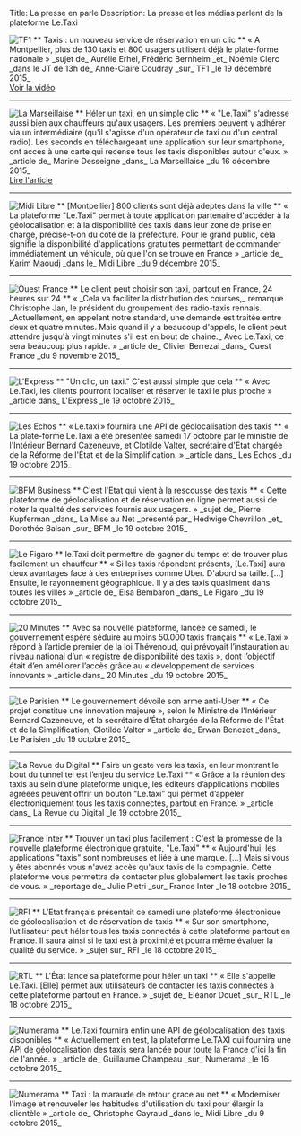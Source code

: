 Title: La presse en parle
Description: La presse et les médias parlent de la plateforme Le.Taxi

<img src="/images/presse/TF1.png"  class="plogo" alt="TF1">
** Taxis : un nouveau service de réservation en un clic **  
« A Montpellier, plus de 130 taxis et 800 usagers utilisent déjà le plate-forme nationale »  
_sujet de_ Aurélie Erhel, Frédéric Bernheim _et_ Noémie Clerc _dans le JT de 13h de_ Anne-Claire Coudray _sur_ TF1 _le 19 décembre 2015_<br>
<!-- http://www.dailymotion.com/video/x3iqwmq_2015-12-19-le-taxi-a-montpellier-sur-tf1_news -->
<a href="http://lci.tf1.fr/jt-we/videos/2015/taxis-un-nouveau-service-de-reservation-en-un-clic-8697595.html">Voir la vidéo</a>
<hr class="press">

<img src="/images/presse/la_marseillaise.png"  class="plogo" alt="La Marseillaise">
** Héler un taxi, en un simple clic **  
« "Le.Taxi" s'adresse aussi bien aux chauffeurs qu'aux usagers. Les premiers peuvent y adhérer via un intermédiaire (qu'il s'agisse d'un opérateur de taxi ou d'un central radio). Les seconds en téléchargeant une application sur leur smartphone, ont accès à une carte qui recense tous les taxis disponibles autour d'eux. »  
_article de_ Marine Desseigne _dans_ La Marseillaise _du 16 décembre 2015_<br>
<!-- http://le.taxi/press/article_Le.Taxi_laMarseillaise.png">Lire l'article -->
<a href="http://www.lamarseillaise.fr/herault/societe/44582-montpellier-heler-un-taxi-en-un-simple-clic">Lire l'article</a>
<hr class="press">

<img src="/images/presse/midi-libre.png" class="plogo" alt="Midi Libre" >
** [Montpellier] 800 clients sont déjà adeptes dans la ville **  
« La plateforme "Le.Taxi" permet à toute application partenaire d'accéder à la géolocalisation et à la disponibilité des taxis dans leur zone de prise en charge, précise-t-on du coté de la préfecture. Pour le grand public, cela signifie la disponibilité d'applications gratuites permettant de commander immédiatement un véhicule, où que l'on se trouve en France »  
_article de_ Karim Maoudj _dans le_ Midi Libre _du 9 décembre 2015_
<!-- http://le.taxi/press/article_Le.Taxi_Midi-libre.png -->
<hr class="press">

<img src="/images/presse/ouest-france.png" class="plogo" alt="Ouest France" >
** Le client peut choisir son taxi, partout en France, 24 heures sur 24 **  
« _Cela va faciliter la distribution des courses,_ remarque Christophe Jan, le président du groupement des radio-taxis rennais. _Actuellement, en appelant notre standard, une demande est traitée entre deux et quatre minutes. Mais quand il y a beaucoup d'appels, le client peut attendre jusqu'à vingt minutes s'il est en bout de chaine._ Avec Le.Taxi, ce sera beaucoup plus rapide. »  
_article de_ Olivier Berrezai _dans_ Ouest France _du 9 novembre 2015_
<!-- http://le.taxi/press/article_Le.Taxi_Ouest-France_2015-11-09.png -->
<hr class="press">


<img src="/images/presse/l_express.png" class="plogo" alt="L'Express" >
** "Un clic, un taxi." C'est aussi simple que cela **  
« Avec Le.Taxi, les clients pourront localiser et réserver le taxi le plus proche »  
_article dans_ L'Express _le 19 octobre 2015_
<!-- http://lexpansion.lexpress.fr/entreprises/pour-contrer-uber-les-taxis-ont-enfin-leur-appli-de-geolocalisation_1727358.html -->
<hr class="press">

<img src="/images/presse/les-echos.png" class="plogo" alt="Les Echos" >
** « Le.taxi » fournira une API de géolocalisation des taxis **  
« La plate-forme Le.Taxi a été présentée samedi 17 octobre par le ministre de l'Intérieur Bernard Cazeneuve, et Clotilde Valter, secrétaire d'État chargée de la Réforme de l'État et de la Simplification. »  
_article dans_ Les Echos _du 19 octobre 2015_
<!-- http://www.lesechos.fr/industrie-services/tourisme-transport/021414630019-letaxi-la-reponse-de-letat-a-uber-1166990.php -->
<hr class="press">

<img src="/images/presse/bfm.png" class="plogo" alt="BFM Business" >
** C'est l'Etat qui vient à la rescousse des taxis **  
« Cette plateforme de géolocalisation et de réservation en ligne permet aussi de noter la qualité des services fournis aux usagers. »  
_sujet de_ Pierre Kupferman _dans_ La Mise au Net _présenté par_ Hedwige Chevrillon _et_ Dorothée Balsan _sur_ BFM _le 19 octobre 2015_
<!-- http://bfmbusiness.bfmtv.com/mediaplayer/video/la-mise-au-net-l-etat-lance-une-application-pour-aider-les-chauffeurs-de-taxis-1910-665053.html -->
<hr class="press">

<img src="/images/presse/le-figaro.png" class="plogo" alt="Le Figaro" >
** le.Taxi doit permettre de gagner du temps et de trouver plus facilement un chauffeur **  
« Si les taxis répondent présents, [Le.Taxi] aura deux avantages face à des entreprises comme Uber. D'abord sa taille. […] Ensuite, le rayonnement géographique. Il y a des taxis quasiment dans toutes les villes »  
_article de_ Elsa Bembaron _dans_ Le Figaro _du 19 octobre 2015_
<!-- http://www.lefigaro.fr/secteur/high-tech/2015/10/19/32001-20151019ARTFIG00011-le-taxi-une-timide-reponse-de-l-etat-a-uber.php -->
<hr class="press">

<img src="/images/presse/20-minutes.png" class="plogo" alt="20 Minutes" >
** Avec sa nouvelle plateforme, lancée ce samedi, le gouvernement espère séduire au moins 50.000 taxis français **  
« Le.Taxi » répond à l’article premier de la loi Thévenoud, qui prévoyait l’instauration au niveau national d’un « registre de disponibilité des taxis », dont l’objectif était d’en améliorer l’accès grâce au « développement de services innovants »  
_article dans_ 20 Minutes _du 19 octobre 2015_
<!-- http://www.20minutes.fr/economie/1712611-20151019-taxi-quand-etat-repond-uber-via-application -->
<hr class="press">

<img src="/images/presse/le-parisien.png" class="plogo" alt="Le Parisien" >
** Le gouvernement dévoile son arme anti-Uber **  
« Ce projet constitue une innovation majeure », selon le Ministre de l'Intérieur Bernard Cazeneuve, et la secrétaire d'État chargée de la Réforme de l'État et de la Simplification, Clotilde Valter »  
_article de_ Erwan Benezet _dans_ Le Parisien _du 19 octobre 2015_
<hr class="press">

<img src="/images/presse/la-revue-du-digital.png" class="plogo" alt="La Revue du Digital" >
** Faire un geste vers les taxis, en leur montrant le bout du tunnel tel est l’enjeu du service Le.Taxi **  
« Grâce à la réunion des taxis au sein d’une plateforme unique, les éditeurs d’applications mobiles agréées peuvent offrir un bouton “Le.taxi” qui permet d’appeler électroniquement tous les taxis connectés, partout en France. »  
_article dans_ La Revue du Digital _le 19 octobre 2015_
<hr class="press">

<img src="/images/presse/france-inter.png" class="plogo" alt="France Inter" >
** Trouver un taxi plus facilement : C'est la promesse de la nouvelle plateforme électronique gratuite, "Le.Taxi" **  
« Aujourd'hui, les applications "taxis" sont nombreuses et liée à une marque. […] Mais si vous y êtes abonnés vous n'avez accès qu'aux taxis de la compagnie. Cette plateforme vous permettra de contacter plus globalement les taxis proches de vous. »  
_reportage de_ Julie Pietri _sur_ France Inter _le 18 octobre 2015_
<!-- http://www.franceinter.fr/depeche-trouver-un-taxi-plus-facilement -->
<hr class="press">

<img src="/images/presse/RFI.png" class="plogo" alt="RFI" >
** L’Etat français présentait ce samedi une plateforme électronique de géolocalisation et de réservation de taxis **  
« Sur son smartphone, l’utilisateur peut héler tous les taxis connectés à cette plateforme partout en France. Il saura ainsi si le taxi est à proximité et pourra même évaluer la qualité du service. »  
_sujet sur_ RFI _le 18 octobre 2015_
<!-- http://www.rfi.fr/economie/20151017-france-appli-le-taxi-une-appli-resister-vtc-uber -->
<hr class="press">

<img src="/images/presse/rtl.png" class="plogo" alt="RTL" >
** L'État lance sa plateforme pour héler un taxi **  
« Elle s'appelle Le.Taxi. [Elle] permet aux utilisateurs de contacter les taxis connectés à cette     plateforme partout en France. »  
_sujet de_ Eléanor Douet _sur_ RTL _le 18 octobre 2015_
<!-- http://www.rtl.fr/actu/societe-faits-divers/l-etat-lance-sa-plateforme-pour-heler-un-taxi-sur-   smartphone-7780145705 -->
<hr class="press">

<img src="/images/presse/numerama.png" class="plogo" alt="Numerama" >
** Le.Taxi fournira enfin une API de géolocalisation des taxis disponibles **  
« Actuellement en test, la plateforme Le.TAXI qui fournira une API de géolocalisation des taxis sera lancée pour toute la France d'ici la fin de l'année. »  
_article de_ Guillaume Champeau _sur_ Numerama _le 16 octobre 2015_
<!-- http://www.numerama.com/politique/126967-le-taxi-fournira-enfin-une-api-de-geolocalisation-des-taxis-disponibles.html -->
<hr class="press">

 <img src="/images/presse/midi-libre.png" class="plogo" alt="Numerama" >
 ** Taxi : la maraude de retour grace au net **  
 « Moderniser l'image et renouveler les habitudes d'utilisation du taxi pour élargir la clientèle »  
_article de_ Christophe Gayraud _dans le_ Midi Libre _du 9 octobre 2015_
